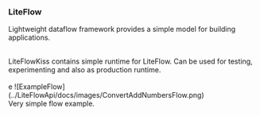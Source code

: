 ### LiteFlow
Lightweight dataflow framework provides a simple model for building applications.

<br>
LiteFlowKiss contains simple runtime for LiteFlow.
Can be used for testing, experimenting and also as production runtime. 
<br><br>
e
![ExampleFlow](../LiteFlowApi/docs/images/ConvertAddNumbersFlow.png)
<br>
Very simple flow example.
